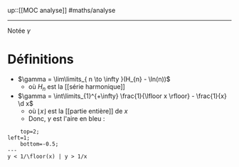 up::[[MOC analyse]]
#maths/analyse 

---
Notée $\gamma$

# Définitions

 - $\gamma = \lim\limits_{ n \to \infty }(H_{n} - \ln(n))$
     - où $H_n$ est la [[série harmonique]]
 - $\gamma = \int\limits_{1}^{+\infty} \frac{1}{\lfloor x \rfloor} - \frac{1}{x} \d x$
     - où $\lfloor x \rfloor$ est la [[partie entière]] de $x$
     - Donc, $\gamma$ est l'aire en bleu :
```desmos-graph
    top=2;
left=1;
    bottom=-0.5;
---
y < 1/\floor(x) | y > 1/x
```


